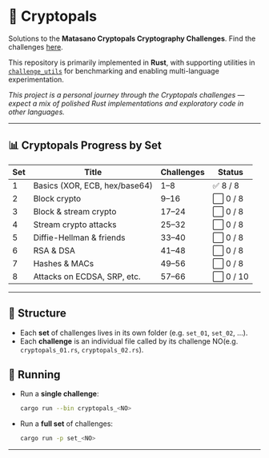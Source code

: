 # 🔐 Cryptopals

Solutions to the **Matasano Cryptopals Cryptography Challenges**. Find the challenges [here](https://www.cryptopals.com/).

This repository is primarily implemented in **Rust**, with supporting utilities in [`challenge_utils`](./challenge_utils) for benchmarking and enabling multi-language experimentation.

*This project is a personal journey through the Cryptopals challenges — expect a mix of polished Rust implementations and exploratory code in other languages.*

---
## 📊 Cryptopals Progress by Set
| Set | Title                         | Challenges | Status    |
| --- | ----------------------------- | ---------- | --------- |
| 1   | Basics (XOR, ECB, hex/base64) | 1–8        | ✅ 8 / 8 |
| 2   | Block crypto                  | 9–16       | ⬜ 0 / 8 |
| 3   | Block & stream crypto         | 17–24      | ⬜ 0 / 8 |
| 4   | Stream crypto attacks         | 25–32      | ⬜ 0 / 8 |
| 5   | Diffie-Hellman & friends      | 33–40      | ⬜ 0 / 8 |
| 6   | RSA & DSA                     | 41–48      | ⬜ 0 / 8 |
| 7   | Hashes & MACs                 | 49–56      | ⬜ 0 / 8 |
| 8   | Attacks on ECDSA, SRP, etc.   | 57–66      | ⬜ 0 / 10 |

---
## 📂 Structure

* Each **set** of challenges lives in its own folder (e.g. `set_01`, `set_02`, …).
* Each **challenge** is an individual file called by its challenge NO(e.g. `cryptopals_01.rs`, `cryptopals_02.rs`).

## 🚀 Running

* Run a **single challenge**:

  ```bash
  cargo run --bin cryptopals_<NO>
  ```

* Run a **full set** of challenges:

  ```bash
  cargo run -p set_<NO>
  ```

---

